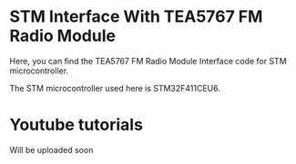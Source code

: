 # STM Interface With TEA5767 FM Radio Module
Here, you can find the TEA5767 FM Radio Module Interface code for STM microcontroller. 

The STM microcontroller used here is STM32F411CEU6.

# Youtube tutorials
Will be uploaded soon
